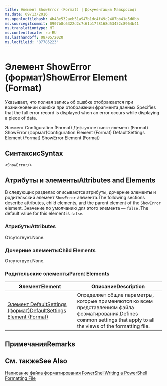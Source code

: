 ```yaml
---
title: Элемент ShowError (Format) | Документация Майкрософт
ms.date: 09/13/2016
ms.openlocfilehash: 4b48e532aeb51a947b1dc4f49c2487bb41e5d0bb
ms.sourcegitcommit: 0907b8c6322d2c7c61b17f8168d53452c8964b41
ms.translationtype: MT
ms.contentlocale: ru-RU
ms.lasthandoff: 08/05/2020
ms.locfileid: "87785223"
---
```

# <a name="showerror-element-format"></a><span data-ttu-id="f22bc-102">Элемент ShowError (формат)</span><span class="sxs-lookup"><span data-stu-id="f22bc-102">ShowError Element (Format)</span></span>

<span data-ttu-id="f22bc-103">Указывает, что полная запись об ошибке отображается при возникновении ошибки при отображении фрагмента данных.</span><span class="sxs-lookup"><span data-stu-id="f22bc-103">Specifies that the full error record is displayed when an error occurs while displaying a piece of data.</span></span>

<span data-ttu-id="f22bc-104">Элемент Configuration (Format) Дефаултсеттингс элемент (Format) ShowError (формат)</span><span class="sxs-lookup"><span data-stu-id="f22bc-104">Configuration Element (Format) DefaultSettings Element (Format) ShowError Element (Format)</span></span>

## <a name="syntax"></a><span data-ttu-id="f22bc-105">Синтаксис</span><span class="sxs-lookup"><span data-stu-id="f22bc-105">Syntax</span></span>

```scr
<ShowError/>
```

## <a name="attributes-and-elements"></a><span data-ttu-id="f22bc-106">Атрибуты и элементы</span><span class="sxs-lookup"><span data-stu-id="f22bc-106">Attributes and Elements</span></span>

<span data-ttu-id="f22bc-107">В следующих разделах описываются атрибуты, дочерние элементы и родительский элемент `ShowError` элемента.</span><span class="sxs-lookup"><span data-stu-id="f22bc-107">The following sections describe attributes, child elements, and the parent element of the `ShowError` element.</span></span> <span data-ttu-id="f22bc-108">Значение по умолчанию для этого элемента — `false` .</span><span class="sxs-lookup"><span data-stu-id="f22bc-108">The default value for this element is `false`.</span></span>

### <a name="attributes"></a><span data-ttu-id="f22bc-109">Атрибуты</span><span class="sxs-lookup"><span data-stu-id="f22bc-109">Attributes</span></span>

<span data-ttu-id="f22bc-110">Отсутствует.</span><span class="sxs-lookup"><span data-stu-id="f22bc-110">None.</span></span>

### <a name="child-elements"></a><span data-ttu-id="f22bc-111">Дочерние элементы</span><span class="sxs-lookup"><span data-stu-id="f22bc-111">Child Elements</span></span>

<span data-ttu-id="f22bc-112">Отсутствует.</span><span class="sxs-lookup"><span data-stu-id="f22bc-112">None.</span></span>

### <a name="parent-elements"></a><span data-ttu-id="f22bc-113">Родительские элементы</span><span class="sxs-lookup"><span data-stu-id="f22bc-113">Parent Elements</span></span>

|<span data-ttu-id="f22bc-114">Элемент</span><span class="sxs-lookup"><span data-stu-id="f22bc-114">Element</span></span>|<span data-ttu-id="f22bc-115">Описание</span><span class="sxs-lookup"><span data-stu-id="f22bc-115">Description</span></span>|
|-------------|-----------------|
|[<span data-ttu-id="f22bc-116">Элемент DefaultSettings (формат)</span><span class="sxs-lookup"><span data-stu-id="f22bc-116">DefaultSettings Element (Format)</span></span>](./defaultsettings-element-format.md)|<span data-ttu-id="f22bc-117">Определяет общие параметры, которые применяются ко всем представлениям файла форматирования.</span><span class="sxs-lookup"><span data-stu-id="f22bc-117">Defines common settings that apply to all the views of the formatting file.</span></span>|

## <a name="remarks"></a><span data-ttu-id="f22bc-118">Примечания</span><span class="sxs-lookup"><span data-stu-id="f22bc-118">Remarks</span></span>

## <a name="see-also"></a><span data-ttu-id="f22bc-119">См. также</span><span class="sxs-lookup"><span data-stu-id="f22bc-119">See Also</span></span>

[<span data-ttu-id="f22bc-120">Написание файла форматирования PowerShell</span><span class="sxs-lookup"><span data-stu-id="f22bc-120">Writing a PowerShell Formatting File</span></span>](./writing-a-powershell-formatting-file.md)
